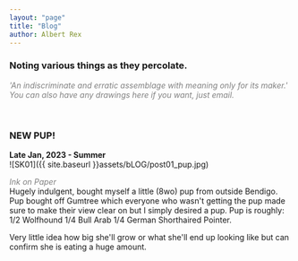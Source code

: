 ```yaml
---
layout: "page"
title: "Blog"
author: Albert Rex
---
```


### Noting various things as they percolate.

<span style="color:grey">*'An indiscriminate and erratic assemblage with meaning only for its maker.' You can also have any drawings here if you want, just email.*</span>

<br />

### NEW PUP!
**Late Jan, 2023 - Summer**
<br />
![SK01]({{ site.baseurl }}assets/bLOG/post01_pup.jpg)

<span style="color:grey">*Ink on Paper*</span>
<br />
Hugely indulgent, bought myself a little (8wo) pup from outside Bendigo. Pup bought off Gumtree which everyone who wasn't getting the pup made sure to make their view clear on but I simply desired a pup.
Pup is roughly:
1/2 Wolfhound
1/4 Bull Arab
1/4 German Shorthaired Pointer.

Very little idea how big she'll grow or what she'll end up looking like but can confirm she is eating a huge amount.

<br />

